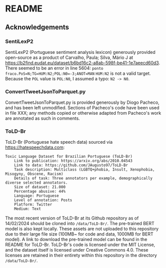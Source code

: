 # README
## Acknowledgements
### SentiLexP2
SentiLexP2 (Portuguese sentiment analysis lexicon) generously provided open-source as a product of Carvalho, Paula; Silva, Mário J at https://b2find.eudat.eu/dataset/b6bd16c2-a8ab-598f-be41-1e7aeecd60d3.
There seemed to be an error in line 5604: `ponto fraco.PoS=N;TG=HUM:N2;POL:N0=-3;ANOT=MAN`
`HUM:N2` is not a valid target. Because the `POL` value is `POL:N0`, I assumed a typo: `N2 -> N0`.

### ConvertTweetJsonToParquet.py
ConvertTweetJsonToParquet.py is provided generously by Diogo Pacheco, and has been left unmodified. Sections of Pacheco's code have been used in file XXX; any methods copied or otherwise adapted from Pacheco's work are annotated as such in comments.

### ToLD-Br
ToLD-Br (Portuguese hate speech data) sourced via https://hatespeechdata.com:
```
Toxic Language Dataset for Brazilian Portuguese (ToLD-Br)
    Link to publication: https://arxiv.org/abs/2010.04543
    Link to data: https://github.com/JAugusto97/ToLD-Br
    Task description: Multiclass (LGBTQ+phobia, Insult, Xenophobia, Misogyny, Obscene, Racism)
    Details of task: Three annotators per example, demographically diverse selected annotators.
    Size of dataset: 21.000
    Percentage abusive: 44%
    Language: Portuguese
    Level of annotation: Posts
    Platform: Twitter
    Medium: Text
```
The most recent version of ToLD-Br at its Github repository as of 14/02/2024 should be cloned into `/data/ToLD-Br/`. The pre-trained BERT model is also kept locally. These assets are not uploaded to this repository due to their large file size (100MB~ for code and data, 1000MB for BERT model). A link to download the pre-trained model can be found in the README for ToLD-Br.
ToLD-Br's code is licensed under the MIT License, and the dataset itself is licensed under Creative Commons 4.0. These licenses are retained in their entirety within this repository in the directory `/data/ToLD-Br/`.